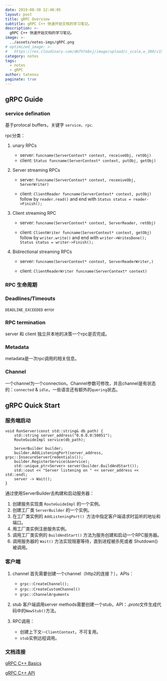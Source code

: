 ```yaml
---
date: 2019-08-30 12:48:05
layout: post
title: gRPC Overview
subtitle: gRPC C++ 快速开始文档的学习笔记。
description: >-
  gRPC C++ 快速开始文档的学习笔记。
image: >-
  ../assets/notes-imgs/gRPC.png
# optimized_image: >-
#   https://res.cloudinary.com/dm7h7e8xj/image/upload/c_scale,w_380/v1559821647/theme6_qeeojf.jpg
category: notes
tags:
  - notes
  - gRPC
author: tatenxu
paginate: true
---
```


## gRPC Guide 

### service defination  
基于protocal buffers，关键字	`service`、`rpc`.

rpc分类：

   1. unary RPCs
       - server: `funcname(ServerContext* context, receiveObj, retObj)`
       - client: `Status funcname(ServerContext* context, putObj, getObj)`

   2. Server streaming RPCs
   
       - server: `funcname(ServerContext* context, receeiveObj, ServerWriter)`
      
       - client: `ClientReader funcname(ServerContext* context, putObj)` follow by `reader.read()` and end with `Status status = reader->Finish();`
   3. Client streaming RPC
   		
       - server: `funcname(ServerContext* context, ServerReader, retObj)`
      
       - client: `ClientWriter funcname(ServerContext* context, getObj)` 		follow by `writer.write()` and end with `writer->WritesDone();
		Status status = writer->Finish();`

   4. Bidirectional streaming RPCs
   
       - server: `funcname(ServerContext* context, ServerReaderWriter,)`
      
       - client: `ClientReaderWriter funcname(ServerContext* context)`
   
### RPC 生命周期 

### Deadlines/Timeouts  
`DEADLINE_EXCEEDED` error

### RPC termination  
server 和 client 独立并本地的决策一个rpc是否完成。

### Metadata  
metadata是一次rpc调用的相关信息。

### Channel  
一个channel为一个connection。Channel参数可修改，并且channel是有状态的：`connected` & `idle`，一些语言还有额外的`quering`状态。

## gRPC Quick Start  

### 服务端启动  

    void RunServer(const std::string& db_path) {
        std::string server_address("0.0.0.0:50051");
        RouteGuideImpl service(db_path);

        ServerBuilder builder;
        builder.AddListeningPort(server_address, grpc::InsecureServerCredentials());
        builder.RegisterService(&service);
        std::unique_ptr<Server> server(builder.BuildAndStart());
        std::cout << "Server listening on " << server_address << std::endl;
        server -> Wait();
    }


通过使用ServerBuilder去构建和启动服务器：

1. 创建服务实现类 `RouteGuideImpl` 的一个实例。
2. 创建工厂类 `ServerBuilder` 的一个实例。
3. 在工厂类实例的 `AddListeningPort() `方法中指定客户端请求时监听的地址和端口。
4. 用工厂类实例注册服务实例。
5. 调用工厂类实例的 `BuildAndStart()` 方法为服务创建和启动一个RPC服务器。
6. 调用服务器的 `Wait()` 方法实现阻塞等待，直到进程被杀死或者 Shutdown() 被调用。

### 客户端  
1. channel
首先需要创建一个channel（http2的连接？），APIs：
   - `grpc::CreateChannel();`
   - `grpc::CreateCustomChannel()`
   - `grpc::ChannelArguments`

2. stub
客户端调用server methods需要创建一个stub，API：*.proto*文件生成代码中的`NewStub()`方法。

3. RPC调用：
   - 创建上下文--`ClientContext`，不可复用。
   - `stub`实例远程调用。

### 文档连接  
[gRPC C++ Basics](https://grpc.io/docs/tutorials/basic/cpp/)

[gRPC C++ API](https://grpc.github.io/grpc/cpp/index.html)